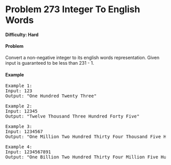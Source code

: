 # Problem 273 Integer To English Words

#### Difficulty: Hard

#### Problem

Convert a non-negative integer to its english words representation. Given input is guaranteed to be less than 231 - 1.

#### Example

<pre>
Example 1:
Input: 123
Output: "One Hundred Twenty Three"

Example 2:
Input: 12345
Output: "Twelve Thousand Three Hundred Forty Five"

Example 3:
Input: 1234567
Output: "One Million Two Hundred Thirty Four Thousand Five Hundred Sixty Seven"

Example 4:
Input: 1234567891
Output: "One Billion Two Hundred Thirty Four Million Five Hundred Sixty Seven Thousand Eight Hundred Ninety One"
</pre>